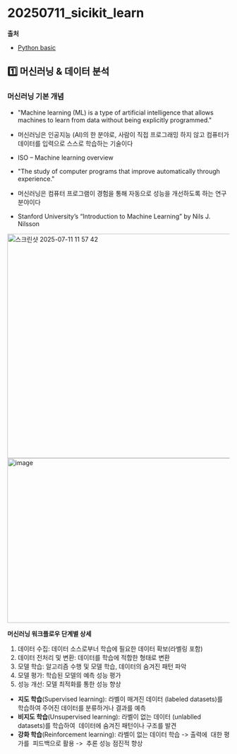 # 20250711_sicikit_learn

**출처**
- [Python basic](./python3.md)

## 1️⃣ 머신러닝 & 데이터 분석
### 머신러닝 기본 개념
- "Machine learning (ML) is a type of artificial intelligence that allows machines to learn from data without being explicitly programmed."
- 머신러닝은 인공지능 (AI)의 한 분야로, 사람이 직접 프로그래밍 하지 않고 컴퓨터가 데이터를 입력으로 스스로 학습하는 기술이다 
- ISO – Machine learning overview

- "The study of computer programs that improve automatically through experience."
- 머신러닝은 컴퓨터 프로그램이 경험을 통해 자동으로 성능을 개선하도록 하는 연구 분야이다 
- Stanford University’s “Introduction to Machine Learning” by Nils J. Nilsson 

<img width="902" height="508" alt="스크린샷 2025-07-11 11 57 42" src="https://github.com/user-attachments/assets/674e216a-fbbe-4484-96af-d47bedfc86b6" />

<img width="807" height="373" alt="image" src="https://github.com/user-attachments/assets/c3b5cacb-0a38-45f8-a5b1-462257f85b0e" />

**머신러닝 워크플로우 단계별 상세**
1. 데이터 수집: 데이터 소스로부너 학습에 필요한 데이터 확보(라벨링 포함)
2. 데이터 전처리 및 변환: 데이터를 학습에 적합한 형태로 변환
3. 모델 학습: 알고리즘 수행 및 모델 학습, 데이터의 숨겨진 패턴 파악
4. 모델 평가: 학습된 모델의 예측 성능 평가
5. 성능 개선: 모델 최적화를 통한 성능 향상

- **지도 학습**(Supervised learning): 라벨이 매겨진 데이터 (labeled datasets)를 학습하여 주어진 데이터를 분류하거나 결과를 예측
- **비지도 학습**(Unsupervised learning): 라벨이 없는 데이터 (unlablled datasets)를 학습하여  데이터에 숨겨진 패턴이나 구조를 발견
- **강화 학습**(Reinforcement learning): 라벨이 없는 데이터 학습 -> 출력에  대한 평가를  피드백으로 활용 ->  추론 성능 점진적 향상

